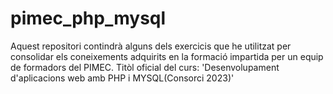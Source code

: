 # pimec_php_mysql
Aquest repositori contindrà alguns dels exercicis que he utilitzat per consolidar els coneixements adquirits en la formació impartida per un equip de formadors del PIMEC. Titòl oficial del curs: 'Desenvolupament d'aplicacions web amb PHP i MYSQL(Consorci 2023)'
